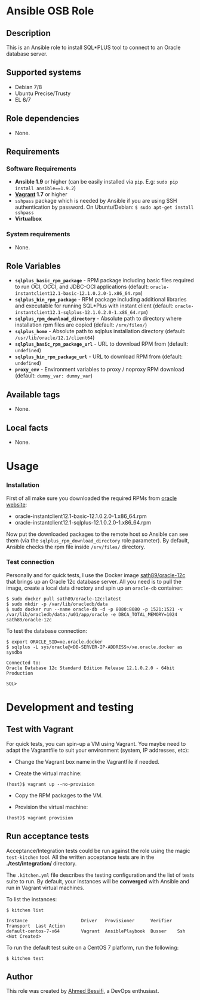 # Ansible OSB Role

## Description

This is an Ansible role to install SQL*PLUS tool to connect to an Oracle database server.

## Supported systems

- Debian 7/8
- Ubuntu Precise/Trusty
- EL 6/7

## Role dependencies

- None.

## Requirements

### Software Requirements

- **Ansible 1.9** or higher (can be easily installed via `pip`. E.g: `sudo pip install ansible==1.9.2`)
- **[Vagrant](https://www.vagrantup.com) 1.7** or higher
- `sshpass` package which is needed by Ansible if you are using SSH authentication by password. On Ubuntu/Debian: `$ sudo apt-get install sshpass`
- **Virtualbox**

### System requirements

- None.

## Role Variables

- **`sqlplus_basic_rpm_package`** - RPM package including basic files required to run OCI, OCCI, and JDBC-OCI applications (default: `oracle-instantclient12.1-basic-12.1.0.2.0-1.x86_64.rpm`)
- **`sqlplus_bin_rpm_package`** - RPM package including additional libraries and executable for running SQL*Plus with instant client (default: `oracle-instantclient12.1-sqlplus-12.1.0.2.0-1.x86_64.rpm`)
- **`sqlplus_rpm_download_directory`** - Absolute path to directory where installation rpm files are copied (default: `/srv/files/`)
- **`sqlplus_home`** - Absolute path to sqlplus installation directory (default: `/usr/lib/oracle/12.1/client64`)
- **`sqlplus_basic_rpm_package_url`** - URL to download RPM from (default: `undefined`)
- **`sqlplus_bin_rpm_package_url`** - URL to download RPM from (default: `undefined`)
- **`proxy_env`** - Environment variables to proxy / noproxy RPM download (default: `dummy_var: dummy_var`)

## Available tags

- None.

## Local facts

- None.

# Usage

### Installation

First of all make sure you downloaded the required RPMs from [oracle website](http://www.oracle.com/technetwork/topics/linuxx86-64soft-092277.html):
  - oracle-instantclient12.1-basic-12.1.0.2.0-1.x86_64.rpm
  - oracle-instantclient12.1-sqlplus-12.1.0.2.0-1.x86_64.rpm

Now put the downloaded packages to the remote host so Ansible can see them (via the `sqlplus_rpm_download_directory` role parameter). By default, Ansible checks the rpm file inside `/srv/files/` directory.

### Test connection

Personally and for quick tests, I use the Docker image [sath89/oracle-12c](https://hub.docker.com/r/sath89/oracle-12c/) that brings up an Oracle 12c database server. All you need is to pull the image, create a local data directory and spin up an `oracle-db` container:

    $ sudo docker pull sath89/oracle-12c:latest
    $ sudo mkdir -p /var/lib/oracledb/data
    $ sudo docker run --name oracle-db -d -p 8080:8080 -p 1521:1521 -v /var/lib/oracledb/data:/u01/app/oracle -e DBCA_TOTAL_MEMORY=1024 sath89/oracle-12c


To test the database connection:

    $ export ORACLE_SID=xe.oracle.docker
    $ sqlplus -L sys/oracle@<DB-SERVER-IP-ADDRESS>/xe.oracle.docker as sysdba

    Connected to:
    Oracle Database 12c Standard Edition Release 12.1.0.2.0 - 64bit Production

    SQL>

# Development and testing

## Test with Vagrant

For quick tests, you can spin-up a VM using Vagrant. You maybe need to adapt the Vagrantfile to suit your environment (system, IP addresses, etc):

- Change the Vagrant box name in the Vagrantfile if needed.

- Create the virtual machine:

```
(host)$ vagrant up --no-provision
```

- Copy the RPM packages to the VM.

- Provision the virtual machine:

```
(host)$ vagrant provision
```

## Run acceptance tests

Acceptance/Integration tests could be run against the role using the magic `test-kitchen` tool. All the written acceptance tests are in the **./test/integration/** directory.

The `.kitchen.yml` file describes the testing configuration and the list of tests suite to run. By default, your instances will be **converged** with Ansible and run in Vagrant virtual machines.

To list the instances:

    $ kitchen list

    Instance                    Driver   Provisioner      Verifier  Transport  Last Action
    default-centos-7-x64        Vagrant  AnsiblePlaybook  Busser    Ssh        <Not Created>

To run the default test suite on a CentOS 7 platform, run the following:

    $ kitchen test

## Author

This role was created by [Ahmed Bessifi](https://www.linkedin.com/in/abessifi), a DevOps enthusiast.
